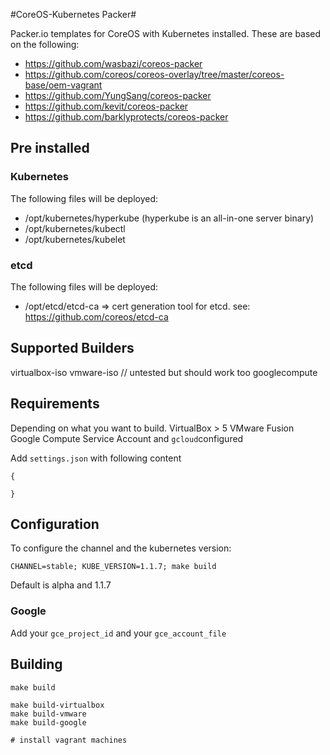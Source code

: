#CoreOS-Kubernetes Packer#

Packer.io templates for CoreOS with Kubernetes installed. These are based on the following:

  - https://github.com/wasbazi/coreos-packer
  - https://github.com/coreos/coreos-overlay/tree/master/coreos-base/oem-vagrant
  - https://github.com/YungSang/coreos-packer
  - https://github.com/kevit/coreos-packer
  - https://github.com/barklyprotects/coreos-packer

## Pre installed ##

### Kubernetes ###
The following files will be deployed:

  - /opt/kubernetes/hyperkube (hyperkube is an all-in-one server binary)
  - /opt/kubernetes/kubectl
  - /opt/kubernetes/kubelet

### etcd ###
The following files will be deployed:

  - /opt/etcd/etcd-ca       => cert generation tool for etcd. see: https://github.com/coreos/etcd-ca


## Supported Builders ##
virtualbox-iso
vmware-iso // untested but should work too
googlecompute

## Requirements ##
Depending on what you want to build.
VirtualBox > 5
VMware Fusion
Google Compute Service Account and `gcloud`configured

Add `settings.json` with following content

```
{

}
```

## Configuration ##

To configure the channel and the kubernetes version:

`CHANNEL=stable; KUBE_VERSION=1.1.7; make build`

Default is alpha and 1.1.7

### Google ###
Add your `gce_project_id` and your `gce_account_file`

## Building ##
```
make build

make build-virtualbox
make build-vmware
make build-google

# install vagrant machines
```
